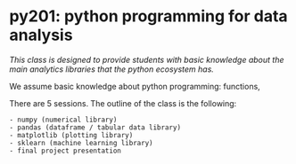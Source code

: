 # py201: python programming for data analysis

*This class is designed to provide students with basic knowledge about the main analytics libraries that the python ecosystem has.*

We assume basic knowledge about python programming: functions, 

There are 5 sessions. The outline of the class is the following:

    - numpy (numerical library)
    - pandas (dataframe / tabular data library)
    - matplotlib (plotting library)
    - sklearn (machine learning library)
    - final project presentation